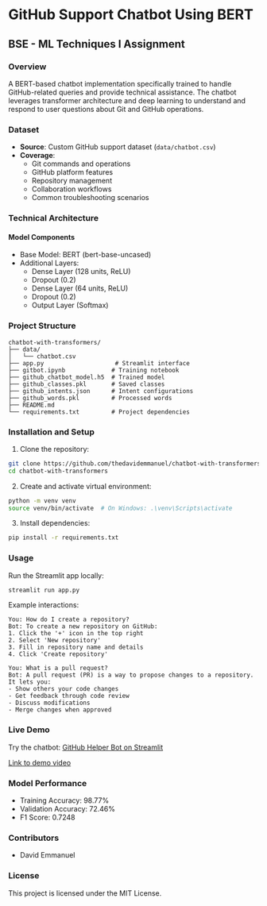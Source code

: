 # GitHub Support Chatbot Using BERT

## BSE - ML Techniques I Assignment

### Overview

A BERT-based chatbot implementation specifically trained to handle GitHub-related queries and provide technical assistance. The chatbot leverages transformer architecture and deep learning to understand and respond to user questions about Git and GitHub operations.

### Dataset

- **Source**: Custom GitHub support dataset (`data/chatbot.csv`)
- **Coverage**:
  - Git commands and operations
  - GitHub platform features
  - Repository management
  - Collaboration workflows
  - Common troubleshooting scenarios

### Technical Architecture

#### Model Components

- Base Model: BERT (bert-base-uncased)
- Additional Layers:
  - Dense Layer (128 units, ReLU)
  - Dropout (0.2)
  - Dense Layer (64 units, ReLU)
  - Dropout (0.2)
  - Output Layer (Softmax)

### Project Structure

```
chatbot-with-transformers/
├── data/
│   └── chatbot.csv
├── app.py                    # Streamlit interface
├── gitbot.ipynb             # Training notebook
├── github_chatbot_model.h5  # Trained model
├── github_classes.pkl       # Saved classes
├── github_intents.json      # Intent configurations
├── github_words.pkl         # Processed words
├── README.md
└── requirements.txt         # Project dependencies
```

### Installation and Setup

1. Clone the repository:

```bash
git clone https://github.com/thedavidemmanuel/chatbot-with-transformers.git
cd chatbot-with-transformers
```

2. Create and activate virtual environment:

```bash
python -m venv venv
source venv/bin/activate  # On Windows: .\venv\Scripts\activate
```

3. Install dependencies:

```bash
pip install -r requirements.txt
```

### Usage

Run the Streamlit app locally:

```bash
streamlit run app.py
```

Example interactions:

```
You: How do I create a repository?
Bot: To create a new repository on GitHub:
1. Click the '+' icon in the top right
2. Select 'New repository'
3. Fill in repository name and details
4. Click 'Create repository'

You: What is a pull request?
Bot: A pull request (PR) is a way to propose changes to a repository. It lets you:
- Show others your code changes
- Get feedback through code review
- Discuss modifications
- Merge changes when approved
```

### Live Demo

Try the chatbot: [GitHub Helper Bot on Streamlit](https://chatbot-with-transformers.streamlit.app/)

[Link to demo video](https://www.loom.com/share/979d2fd225c9424e97530482f675ca4f?sid=6ad974f6-cc34-4c6c-b349-eb2e78e50d33)

### Model Performance

- Training Accuracy: 98.77%
- Validation Accuracy: 72.46%
- F1 Score: 0.7248

### Contributors

- David Emmanuel

### License

This project is licensed under the MIT License.
